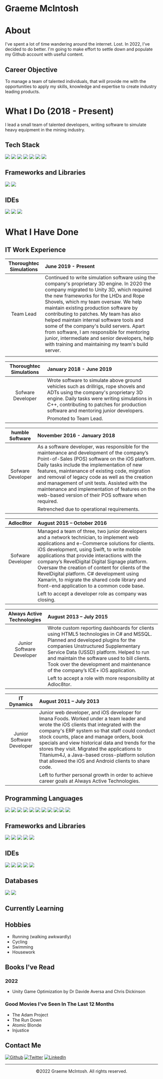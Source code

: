 # Graeme McIntosh

# About

I've spent a lot of time wandering around the internet. Lost. In 2022, I've decided to do better. I'm going to make effort to settle down and populate my Github account with useful content. 

## Career Objective
To manage a team of talented individuals, that will provide me with the opportunities to apply my skills, knowledge and expertise to create industry leading products.

# What I Do (2018 - Present)
I lead a small team of talented developers, writing software to simulate heavy equipment in the mining industry.

## Tech Stack
<p>
  <img src="https://img.shields.io/badge/HTML5-E34F26?style=for-the-badge&logo=html5&logoColor=white" />
  <img src="https://img.shields.io/badge/CSS3-1572B6?style=for-the-badge&logo=css3&logoColor=white" />
  <img src="https://img.shields.io/badge/TypeScript-007ACC?style=for-the-badge&logo=typescript&logoColor=white" />
  <img src="https://img.shields.io/badge/C%2B%2B-00599C?style=for-the-badge&logo=c%2B%2B&logoColor=white" />
  <img src="https://img.shields.io/badge/C%23-239120?style=for-the-badge&logo=c-sharp&logoColor=white" />
  <img src="https://img.shields.io/badge/json-5E5C5C?style=for-the-badge&logo=json&logoColor=white" />
  <img src="https://img.shields.io/badge/Unity3D-orange?style=for-the-badge&logo=unity&logoColor=white" />
</p>

## Frameworks and Libraries
<p>
  <img src="https://img.shields.io/badge/.NET-512BD4?style=for-the-badge&logo=dotnet&logoColor=white" />
  <img src="https://img.shields.io/badge/Bootstrap-563D7C?style=for-the-badge&logo=bootstrap&logoColor=white" />
</p>

## IDEs
<p>
  <img src="https://img.shields.io/badge/Visual_Studio_Code-0078D4?style=for-the-badge&logo=visual%20studio%20code&logoColor=white" />
  <img src="https://img.shields.io/badge/Visual_Studio-5C2D91?style=for-the-badge&logo=visual%20studio&logoColor=white" />
  <img src="https://img.shields.io/badge/Jetbrains%20rider-grey?style=for-the-badge&logo=rider&logoColor=white" />
</p>

# What I Have Done

## IT Work Experience

| Thoroughtec Simulations | June 2019 - Present                                          |
|:-----------------------:|:-------------------------------------------------------------|
| Team Lead               | Continued to write simulation software using the company's proprietary 3D engine. In 2020 the company migrated to Unity 3D, which required the new frameworks for the LHDs and Rope Shovels, which my team oversaw. We help maintain existing production software by contributing to patches. My team has also helped maintain internal software tools and some of the company's build servers. Apart from software, I am responsible for mentoring junior, intermediate and senior developers, help with training and maintaining my team's build server. |
|                         |                                                              |

| Thoroughtec Simulations | January 2018 - June 2019                                     |
|:-----------------------:|:-------------------------------------------------------------|
| Sofware Developer       | Wrote software to simulate above ground vehicles such as drillrigs, rope shovels and ADTs using the company's proprietary 3D engine. Daily tasks were writing simulations in C++, contributing to patches for production software and mentoring junior developers. |
|                         | Promoted to Team Lead.                                       |

| humble Software         | November 2016 - January 2018                                 |
|:-----------------------:|:-------------------------------------------------------------|
| Sofware Developer       | As a software developer, was responsible for the maintenance and development of the company’s Point-of-Sales (POS) software on the iOS platform. Daily tasks include the implementation of new features, maintenance of existing code, migration and removal of legacy code as well as the creation and management of unit tests. Assisted with the maintenance and implementation of features on the web-based version of their POS software when required. |
|                         | Retrenched due to operational requirements.                  |

| Adloc8tor               | August 2015 – October 2016                                   |
|:-----------------------:|:-------------------------------------------------------------|
| Sofware Developer       | Managed a team of three, two junior developers and a network technician, to implement web applications and e-Commerce solutions for clients. iOS development, using Swift, to write mobile applications that provide interactions with the company’s RevelDigital Digital Signage platform. Oversaw the creation of content for clients of the RevelDigital platform. C# development using Xamarin, to migrate the shared code library and front-end application to a common code base. |
|                         | Left to accept a developer role as company was closing.      |

| Always Active Technologies | August 2013 – July 2015 |
|:--------------------------:|:-------------------------------------------------------------|
| Junior Software Developer  | Wrote custom reporting dashboards for clients using HTML5 technologies in C# and MSSQL. Planned and developed plugins for the companies Unstructured Supplementary Service Data (USSD) platform. Helped to run and maintain the software used to bill clients. Took over the development and maintenance of the company’s ICE+ iOS application. |
|                            | Left to accept a role with more responsibility at Adloc8tor. |

| IT Dynamics                | August 2011 – July 2013                                      |
|:--------------------------:|:-------------------------------------------------------------|
| Junior Software Developer  | Junior web developer, and iOS developer for Imana Foods. Worked under a team leader and wrote the iOS clients that integrated with the company's ERP system so that staff could conduct stock counts, place and manage orders, book specials and view historical data and trends for the stores they visit. Migrated the applications to Titanium4J, a Java-based cross-platform solution that allowed the iOS and Android clients to share code. |
|                            | Left to further personal growth in order to achieve career goals at Always Active Technologies. |

## Programming Languages
<p>
  <img src="https://img.shields.io/badge/HTML5-E34F26?style=for-the-badge&logo=html5&logoColor=white" />
  <img src="https://img.shields.io/badge/CSS3-1572B6?style=for-the-badge&logo=css3&logoColor=white" />
  <img src="https://img.shields.io/badge/JavaScript-323330?style=for-the-badge&logo=javascript&logoColor=F7DF1E" />
  <img src="https://img.shields.io/badge/TypeScript-007ACC?style=for-the-badge&logo=typescript&logoColor=white" />
  <img src="https://img.shields.io/badge/C%2B%2B-00599C?style=for-the-badge&logo=c%2B%2B&logoColor=white" />
  <img src="https://img.shields.io/badge/C%23-239120?style=for-the-badge&logo=c-sharp&logoColor=white" />
  <img src="https://img.shields.io/badge/json-5E5C5C?style=for-the-badge&logo=json&logoColor=white" />
  <img src="https://img.shields.io/badge/Unity3D-orange?style=for-the-badge&logo=unity&logoColor=white" />
  <img src="https://img.shields.io/badge/PHP-777BB4?style=for-the-badge&logo=php&logoColor=white" />
  <img src="https://img.shields.io/badge/Swift-FA7343?style=for-the-badge&logo=swift&logoColor=white" />
  <img src="https://img.shields.io/badge/Java-ED8B00?style=for-the-badge&logo=java&logoColor=white" />
</p>

## Frameworks and Libraries
<p>
  <img src="https://img.shields.io/badge/.NET-512BD4?style=for-the-badge&logo=dotnet&logoColor=white" />
  <img src="https://img.shields.io/badge/Bootstrap-563D7C?style=for-the-badge&logo=bootstrap&logoColor=white" />
  <img src="https://img.shields.io/badge/Angular-DD0031?style=for-the-badge&logo=angular&logoColor=white" />
  <img src="https://img.shields.io/badge/jQuery-0769AD?style=for-the-badge&logo=jquery&logoColor=white" />
  <img src="https://img.shields.io/badge/Laravel-FF2D20?style=for-the-badge&logo=laravel&logoColor=white" />
</p>

## IDEs
<p>
  <img src="https://img.shields.io/badge/Xcode-007ACC?style=for-the-badge&logo=Xcode&logoColor=white" />
  <img src="https://img.shields.io/badge/Visual_Studio_Code-0078D4?style=for-the-badge&logo=visual%20studio%20code&logoColor=white" />
  <img src="https://img.shields.io/badge/Visual_Studio-5C2D91?style=for-the-badge&logo=visual%20studio&logoColor=white" />
  <img src="https://img.shields.io/badge/Jetbrains%20rider-grey?style=for-the-badge&logo=rider&logoColor=white" />
  <img src="https://img.shields.io/badge/Atom-66595C?style=for-the-badge&logo=Atom&logoColor=white" />
</p>

## Databases
<p>
  <img src="https://img.shields.io/badge/SQLite-07405E?style=for-the-badge&logo=sqlite&logoColor=white" />
  <img src="https://img.shields.io/badge/MySQL-00000F?style=for-the-badge&logo=mysql&logoColor=white" />
</p>

## Currently Learning

## Hobbies
* Running (walking awkwardly)
* Cycling
* Swimming
* Housework

## Books I've Read

### 2022
* Unity Game Optimization by Dr Davide Aversa and Chris Dickinson

### Good Movies I've Seen In The Last 12 Months
- The Adam Project
- The Run Down
- Atomic Blonde
- Injustice

## Contact Me
[<img alt="Github" src="https://img.shields.io/badge/GitHub-%2312100E.svg?&style=for-the-badge&logo=Github&logoColor=white" />](https://github.com/jugR0jones) [<img alt="Twitter" src="https://img.shields.io/badge/twitter-%231DA1F2.svg?&style=for-the-badge&logo=twitter&logoColor=white" />](https://twitter.com/JavaJugR0)
[<img alt="LinkedIn" src="https://img.shields.io/badge/linkedin-%230077B5.svg?&style=for-the-badge&logo=linkedin&logoColor=white" />](https://www.linkedin.com/in/graeme-mcintosh-71173363/)

---
<p align="center"> ©2022 Graeme McIntosh. All rights reserved. </p>
